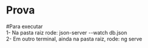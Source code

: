 # Prova

#Para executar
<br>
1- Na pasta raiz rode: json-server --watch db.json
<br>
2- Em outro terminal, ainda na pasta raiz, rode: ng serve
